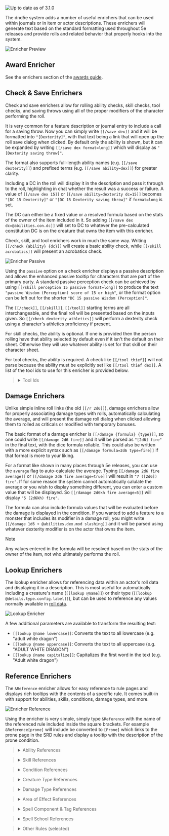 ![Up to date as of 3.1.0](https://img.shields.io/static/v1?label=dnd5e&message=3.1.0&color=informational)

The dnd5e system adds a number of useful enrichers that can be used within journals or in item or actor descriptions. These enrichers will generate text based on the standard formatting used throughout 5e releases and provide rolls and related behavior that properly hooks into the system.

![Enricher Preview](https://raw.githubusercontent.com/foundryvtt/dnd5e/publish-wiki/wiki/images/enrichers-preview.jpg)

## Award Enricher
See the enrichers section of the [awards guide](Awards).


## Check & Save Enrichers
Check and save enrichers allow for rolling ability checks, skill checks, tool checks, and saving throws using all of the proper modifiers of the character performing the roll.

It is very common for a feature description or journal entry to include a call for a saving throw. Now you can simply write `[[/save dex]]` and it will be formatted into `"[Dexterity]"`, with that text being a link that will open up the roll save dialog when clicked. By default only the ability is shown, but it can be expanded by writing `[[/save dex format=long]]` which will display as `"[Dexterity saving throw]"`.

The format also supports full-length ability names (e.g. `[[/save dexterity]]`) and prefixed terms (e.g. `[[/save ability=dex]]`) for greater clarity.

Including a DC in the roll will display it in the description and pass it through to the roll, highlighting in chat whether the result was a success or failure. A value of `[[/save dex 15]]` or `[[/save ability=dexterity dc=15]]` becomes `"[DC 15 Dexterity]"` or `"[DC 15 Dexterity saving throw]"` if `format=long` is set.

The DC can either be a fixed value or a resolved formula based on the stats of the owner of the item included in it. So adding `[[/save dex dc=@abilities.con.dc]]` will set to DC to whatever the pre-calculated constitution DC is on the creature that owns the item with this enricher.

Check, skill, and tool enrichers work in much the same way. Writing `[[/check {ability} {dc}]]` will create a basic ability check, while `[[/skill acrobatics]]` will present an acrobatics check.

![Enricher Passive](https://raw.githubusercontent.com/foundryvtt/dnd5e/publish-wiki/wiki/images/enricher-passive.jpg)

Using the `passive` option on a check enricher displays a passive description and allows the enhanced passive tooltip for characters that are part of the primary party. A standard passive perception check can be achieved by using `[[/skill perception 15 passive format=long]]` to produce the text `"passive Wisdom (Perception) score of 15 or high"`, or the format option can be left out for the shorter `"DC 15 passive Wisdom (Perception)"`.

The `[[/check]]`, `[[/skill]]`, `[[/tool]]` starting terms are all interchangeable, and the final roll will be presented based on the inputs given. So `[[/check dexterity athletics]]` will perform a dexterity check using a character's athletics proficiency if present.

For skill checks, the ability is optional. If one is provided then the person rolling have that ability selected by default even if it isn't the default on their sheet. Otherwise they will use whatever ability is set for that skill on their character sheet.

For tool checks, the ability is required. A check like `[[/tool thief]]` will not parse because the ability must be explicitly set like `[[/tool thief dex]]`. A list of the tool ids to use for this enricher is provided below.  

> <details>
> <summary>Tool Ids</summary>
>
> | Tool                   | Id             |
> |------------------------|----------------|
> | Alchemist's Supplies   | `alchemist`    |
> | Bagpipes               | `bagpipes`     |
> | Brewer's Supplies      | `brewer`       |
> | Calligrapher's Supplies | `calligrapher`|
> | Playing Cards Set      | `card`         |
> | Carpenter's Tools      | `carpenter`    |
> | Cartographer's Tools   | `cartographer` |
> | Chess Set              | `chess`        |
> | Cobbler's Tools        | `cobbler`      |
> | Cook's Utensils        | `cook`         |
> | Dice Set               | `dice`         |
> | Disguise Kit           | `disg`         |
> | Drum                   | `drum`         |
> | Dulcimer               | `dulcimer`     |
> | Flute                  | `flute`        |
> | Forgery Kit            | `forg`         |
> | Glassblower's Tools    | `glassblower`  |
> | Herbalism Kit          | `herb`         |
> | Horn                   | `horn`         |
> | Jeweler's Tools        | `jeweler`      |
> | Leatherworker's Tools  | `leatherworker`|
> | Lute                   | `lute`         |
> | Lyre                   | `lyre`         |
> | Mason's Tools          | `mason`        |
> | Navigator's Tools      | `navg`         |
> | Painter's Supplies     | `painter`      |
> | Pan Flute              | `panflute`     |
> | Poisoner's Kit         | `pois`         |
> | Potter's Tools         | `potter`       |
> | Shawm                  | `shawm`        |
> | Smith's Tools          | `smith`        |
> | Thieves' Tools         | `thief`        |
> | Tinker's Tools         | `tinker`       |
> | Viol                   | `viol`         |
> | Weaver's Tools         | `weaver`       |
> | Woodcarver's Tools     | `woodcarver`   |
>
> Source: `CONFIG.DND5E.toolIds` </details>


## Damage Enrichers
Unlike simple inline roll links (the old `[[/r 2d6]]`), damage enrichers allow for properly associating damage types with rolls, automatically calculating the average, and will present the damage roll dialog when clicked allowing them to rolled as criticals or modified with temporary bonuses.

The basic format of a damage enricher is `[[/damage {formula} {type}]]`, so one could write `[[/damage 2d6 fire]]` and it will be parsed as `"[2d6] fire"` in the final text, with the dice formula rollable. This could also be written with a more explicit syntax such as `[[/damage formula=2d6 type=fire]]` if that format is more to your liking.

For a format like shown in many places through 5e releases, you can use the `average` flag to auto-calculate the average. Typing `[[/damage 2d6 fire average]]` or `[[/damage 2d6 fire average=true]]` will result in `"7 ([2d6]) fire"`. If for some reason the system cannot automatically calulate the average or you wish to display something different, you can enter a custom value that will be displayed. So `[[/damage 2d6kh fire average=5]]` will display `"5 (2d6kh) fire"`.

The formula can also include formula values that will be evaluated before the damage is displayed in the condition. If you wanted to add a feature to a monster that includes its modifier in a damage roll, you might write `[[/damage 1d6 + @abilities.dex.mod slashing]]` and it will be parsed using whatever dexterity modifier is on the actor that owns the item.

> [!Note]
> Any values entered in the formula will be resolved based on the stats of the owner of the item, not who ultimately performs the roll.


## Lookup Enrichers

The lookup enricher allows for referencing data within an actor's roll data and displaying it in a description. This is most useful for automatically including a creature's name (`[[lookup @name]]`) or their type (`[[lookup @details.type.config.label]]`), but can be used to reference any values normally available in [roll data](Roll-Formulas.md).

![Lookup Enricher](https://raw.githubusercontent.com/foundryvtt/dnd5e/publish-wiki/wiki/images/enricher-lookup.jpg)

A few additional parameters are available to transform the resulting text:
- `[[lookup @name lowercase]]`: Converts the text to all lowercase (e.g. "adult white dragon")
- `[[lookup @name uppercase]]`: Converts the text to all uppercase (e.g. "ADULT WHITE DRAGON")
- `[[lookup @name capitalize]]`: Capitalizes the first word in the text (e.g. "Adult white dragon")

## Reference Enrichers
The `&Reference` enricher allows for easy reference to rule pages and displays rich tooltips with the contents of a specific rule. It comes built-in with support for abilities, skills, conditions, damage types, and more.

![Enricher Reference](https://raw.githubusercontent.com/foundryvtt/dnd5e/publish-wiki/wiki/images/enricher-reference.jpg)

Using the enricher is very simple, simply type `&Reference` with the name of the referenced rule included inside the square brackets. For example `&Reference[prone]` will include be converted to `[Prone]` which links to the prone page in the SRD rules and display a tooltip with the description of the prone condition.

> <details>
> <summary>Ability References</summary>
>
> | Ability      | Short ID | Full ID        |
> | ------------ | -------- | -------------- |
> | Strength     | `str`    | `strength`     |
> | Dexterity    | `dex`    | `dexterity`    |
> | Constitution | `con`    | `constitution` |
> | Intelligence | `int`    | `intelligence` |
> | Wisdom       | `wis`    | `wisdom`       |
> | Charisma     | `cha`    | `charisma`     |
> | Honor        | N/A      | N/A            |
> | Sanity       | N/A      | N/A            |
>
> Source: `CONFIG.DND5E.abilities` </details>


> <details>
> <summary>Skill References</summary>
>
> | Skill           | Short ID | Full ID          |
> | --------------- | -------- | ---------------- |
> | Acrobatics      | `acr`    | `acrobatics`     |
> | Animal Handling | `ani`    | `animalHandling` |
> | Arcana          | `arc`    | `arcana`         |
> | Athletics       | `ath`    | `athletics`      |
> | Deception       | `dec`    | `deception`      |
> | History         | `his`    | `history`        |
> | Insight         | `ins`    | `insight`        |
> | Intimidation    | `itm`    | `intimidation`   |
> | Investigation   | `inv`    | `investigation`  |
> | Medicine        | `med`    | `medicine`       |
> | Nature          | `nat`    | `nature`         |
> | Perception      | `prc`    | `perception`     |
> | Performance     | `prf`    | `performance`    |
> | Persuasion      | `per`    | `persuasion`     |
> | Religion        | `rel`    | `religion`       |
> | Sleight of Hand | `slt`    | `sleightOfHand`  |
> | Stealth         | `ste`    | `stealth`        |
> | Survival        | `sur`    | `survival`       |
>
> Source: `CONFIG.DND5E.skills` </details>


> <details>
> <summary>Condition References</summary>
>
> | Condition     | ID              |
> | ------------- | --------------- |
> | Blinded       | `blinded`       |
> | Charmed       | `charmed`       |
> | Deafened      | `deafened`      |
> | Exhaustion    | `exhaustion`    |
> | Frightened    | `frightened`    |
> | Grappled      | `grappled`      |
> | Incapacitated | `incapacitated` |
> | Invisible     | `invisible`     |
> | Paralyzed     | `paralyzed`     |
> | Petrified     | `petrified`     |
> | Poisoned      | `poisoned`      |
> | Prone         | `prone`         |
> | Restrained    | `restrained`    |
> | Stunned       | `stunned`       |
> | Unconscious   | `unconscious`   |
>
> Source: `CONFIG.DND5E.conditionTypes` </details>


> <details>
> <summary>Creature Type References</summary>
>
> | Creature Type | ID            |
> | ------------- | ------------- |
> | Aberration    | `aberration`  |
> | Beast         | `beast`       |
> | Celestial     | `celestial`   |
> | Construct     | `construct`   |
> | Dragon        | `dragon`      |
> | Elemental     | `elemental`   |
> | Fey           | `fey`         |
> | Fiend         | `fiend`       |
> | Giant         | `giant`       |
> | Humanoid      | `humanoid`    |
> | Monstrosity   | `monstrosity` |
> | Ooze          | `ooze`        |
> | Plant         | `plant`       |
> | Undead        | `undead`      |
>
> Source: `CONFIG.DND5E.creatureTypes` </details>


> <details>
> <summary>Damage Type References</summary>
>
> | Damage Type | ID            |
> | ----------- | ------------- |
> | Acid        | `acid`        |
> | Bludgeoning | `bludgeoning` |
> | Cold        | `cold`        |
> | Fire        | `fire`        |
> | Force       | `force`       |
> | Lightning   | `lightning`   |
> | Necrotic    | `necrotic`    |
> | Piercing    | `piercing`    |
> | Poison      | `poison`      |
> | Psychic     | `psychic`     |
> | Radiant     | `radiant`     |
> | Slashing    | `slashing`    |
> | Thunder     | `thunder`     |
>
> Source: `CONFIG.DND5E.damageTypes` </details>


> <details>
> <summary>Area of Effect References</summary>
>
> | Area of EFfect | ID       |
> | -------------- | -------- |
> | Cone           | `cone`   |
> | Cube           | `cube`   |
> | Sphere         | `sphere` |
> | Square         | `square` |
> | Line           | `line`   |
>
> Source: `CONFIG.DND5E.areaTargetTypes` </details>


> <details>
> <summary>Spell Component & Tag References</summary>
>
> | Component/Tag   | ID                  |
> | --------------- | ------------------- |
> | Concentration   | `concentration`     |
> | Material        | `material`          |
> | Ritual          | `ritual`            |
> | Somatic         | `somatic`           |
> | Verbal          | `verbal` or `vocal` |
>
> Source: `CONFIG.DND5E.spellComponents` & `CONFIG.DND5E.spellTags` </details>


> <details>
> <summary>Spell School References</summary>
>
> | Spell School  | Short ID | Full ID         |
> | ------------- | -------- | --------------- |
> | Abjuration    | `abj`    | `abjuration`    |
> | Conjuration   | `con`    | `conjuration`   |
> | Divination    | `div`    | `divination`    |
> | Enchantment   | `enc`    | `enchantment`   |
> | Evocation     | `evo`    | `evocation`     |
> | Illusion      | `ill`    | `illusion`      |
> | Necromancy    | `nec`    | `necromancy`    |
> | Transmutation | `trs`    | `transmutation` |
>
> Source: `CONFIG.DND5E.spellSchools` </details>


> <details>
> <summary>Other Rules (selected)</summary>
>
> <p>Inspiration, Carrying Capacity, Encumbrance, Hiding, Passive Perception, Falling, Suffocating, Lightly Obscured, Heavily Obscured, Bright Light, Dim Light, Darkness, Blindsight, Darkvision, Truesight, Surprise, Difficult Terrain, Size, Grappling, Shoving, Half Cover, Three-Quarters Cover, Total Cover, Instant Death, Death Saving Throws, Underwater Combat, Attunement, Telepathy</p>
> 
> Source: `CONFIG.DND5E.rules`
